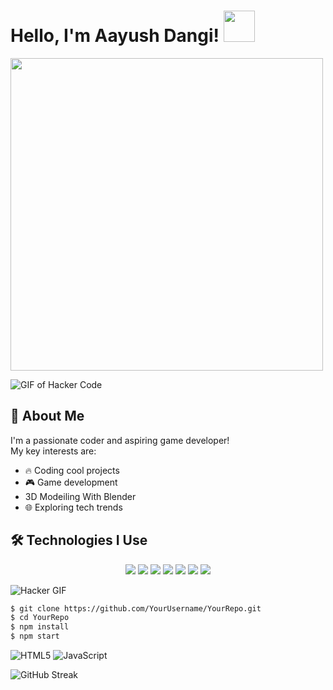 # Hello,                        I'm Aayush Dangi! <img src="https://media.giphy.com/media/iIqmM5tTjmpOB9mpbn/giphy.gif" width="50px">

<img src="https://i.pinimg.com/originals/06/60/ef/0660efe82fa3da42ed56eef013171835.gif" width="500px" height="500px">


![GIF of Hacker Code](https://yourgiflink.com/hacker.gif)

## 🚀 About Me
I'm a passionate coder and aspiring game developer!  
My key interests are:

- 🔥 Coding cool projects
- 🎮 Game development
- 3D Modeiling With Blender
- 🌐 Exploring tech trends

## 🛠️ Technologies I Use
<p align="center"> <img src="https://img.shields.io/badge/OS-Linux-FCC624?style=for-the-badge&logo=linux&logoColor=black"> <img src="https://img.shields.io/badge/Code-Python-3776AB?style=for-the-badge&logo=python&logoColor=white"> <img src="https://img.shields.io/badge/Code-C++-00599C?style=for-the-badge&logo=cplusplus&logoColor=white"> <img src="https://img.shields.io/badge/Tools-Git-F05032?style=for-the-badge&logo=git&logoColor=white"> <img src="https://img.shields.io/badge/IDE-VS%20Code-007ACC?style=for-the-badge&logo=visual-studio-code&logoColor=white"> <img src="https://img.shields.io/badge/Cloud-GCP-4285F4?style=for-the-badge&logo=google-cloud&logoColor=white"> <img src="https://img.shields.io/badge/Database-PostgreSQL-316192?style=for-the-badge&logo=postgresql&logoColor=white"> </p>

![Hacker GIF](https://media.tenor.com/y2JXkY1pXkwAAAAM/cat-computer.gif)

```bash
$ git clone https://github.com/YourUsername/YourRepo.git
$ cd YourRepo
$ npm install
$ npm start
```

![HTML5](https://img.shields.io/badge/Code-HTML5-orange?style=flat-square&logo=html5)
![JavaScript](https://img.shields.io/badge/Code-JavaScript-yellow?style=flat-square&logo=javascript)



![GitHub Streak](https://streak-stats.demolab.com?user=YourUsername&theme=radical&hide_border=true)

